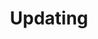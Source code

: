 ---
title: "Updating"
description: "Procedures to update existing TrueNAS installations."
weight: 10
---